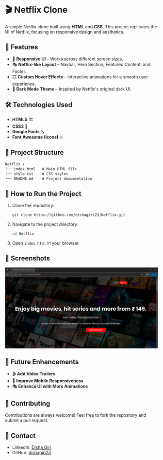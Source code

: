 # 🎬 Netflix Clone

A simple Netflix clone built using **HTML** and **CSS**. This project replicates the UI of Netflix, focusing on responsive design and aesthetics.

## 📌 Features
- 🎨 **Responsive UI** – Works across different screen sizes.
- 🎭 **Netflix-like Layout** – Navbar, Hero Section, Featured Content, and Footer.
- 🎞️ **Custom Hover Effects** – Interactive animations for a smooth user experience.
- 🌙 **Dark Mode Theme** – Inspired by Netflix's original dark UI.

## 🛠️ Technologies Used
- **HTML5** 🏗️
- **CSS3** 🎨
- **Google Fonts** 🔤
- **Font Awesome (Icons)** 🔥

## 📂 Project Structure
```
Netflix /
│── index.html   # Main HTML file
│── style.css    # CSS styles
└── README.md    # Project documentation
```

## 🚀 How to Run the Project
1. Clone the repository:
   ```sh
   git clone https://github.com/dishagiri23/Netflix.git
   ```
2. Navigate to the project directory:
   ```sh
   cd Netflix 
   ```
3. Open `index.html` in your browser.

## 📸 Screenshots
![Netflix Clone Preview](https://github.com/dishagiri23/Netflix/blob/0e0f7bcffda64bd44f99abeb5651666e828282cb/screenshot.png)

## 📌 Future Enhancements
- 🎬 **Add Video Trailers**
- 📱 **Improve Mobile Responsiveness**
- 🎭 **Enhance UI with More Animations**

## 🤝 Contributing
Contributions are always welcome! Feel free to fork the repository and submit a pull request.


## 📧 Contact
- LinkedIn: [Disha Giri](https://www.linkedin.com/in/disha-giri-414a72314/)
- GitHub: [dishagiri23](https://github.com/dishagiri23)

